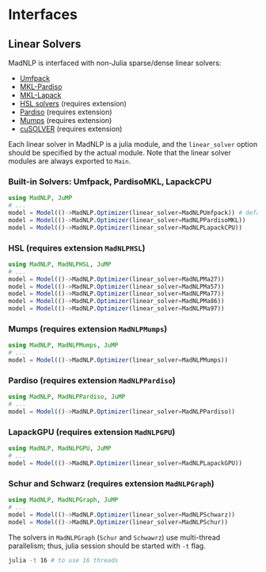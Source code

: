 # Interfaces

## Linear Solvers
MadNLP is interfaced with non-Julia sparse/dense linear solvers:
- [Umfpack](https://people.engr.tamu.edu/davis/suitesparse.html)
- [MKL-Pardiso](https://software.intel.com/content/www/us/en/develop/documentation/mkl-developer-reference-fortran/top/sparse-solver-routines/intel-mkl-pardiso-parallel-direct-sparse-solver-interface.html)
- [MKL-Lapack](https://software.intel.com/content/www/us/en/develop/documentation/mkl-developer-reference-fortran/top/lapack-routines.html)
- [HSL solvers](http://www.hsl.rl.ac.uk/ipopt/) (requires extension)
- [Pardiso](https://www.pardiso-project.org/) (requires extension)
- [Mumps](http://mumps.enseeiht.fr/)  (requires extension)
- [cuSOLVER](https://docs.nvidia.com/cuda/cusolver/index.html) (requires extension)

Each linear solver in MadNLP is a julia module, and the `linear_solver` option should be specified by the actual module. Note that the linear solver modules are always exported to `Main`.

### Built-in Solvers: Umfpack, PardisoMKL, LapackCPU
```julia
using MadNLP, JuMP
# ...
model = Model(()->MadNLP.Optimizer(linear_solver=MadNLPUmfpack)) # default
model = Model(()->MadNLP.Optimizer(linear_solver=MadNLPPardisoMKL))
model = Model(()->MadNLP.Optimizer(linear_solver=MadNLPLapackCPU))
```

### HSL (requires extension `MadNLPHSL`)
```julia
using MadNLP, MadNLPHSL, JuMP
# ...
model = Model(()->MadNLP.Optimizer(linear_solver=MadNLPMa27))
model = Model(()->MadNLP.Optimizer(linear_solver=MadNLPMa57))
model = Model(()->MadNLP.Optimizer(linear_solver=MadNLPMa77))
model = Model(()->MadNLP.Optimizer(linear_solver=MadNLPMa86))
model = Model(()->MadNLP.Optimizer(linear_solver=MadNLPMa97))
```

### Mumps (requires extension `MadNLPMumps`)
```julia
using MadNLP, MadNLPMumps, JuMP
# ...
model = Model(()->MadNLP.Optimizer(linear_solver=MadNLPMumps))
```

### Pardiso (requires extension `MadNLPPardiso`)
```julia
using MadNLP, MadNLPPardiso, JuMP
# ...
model = Model(()->MadNLP.Optimizer(linear_solver=MadNLPPardiso))
```

### LapackGPU (requires extension `MadNLPGPU`)
```julia
using MadNLP, MadNLPGPU, JuMP
# ...
model = Model(()->MadNLP.Optimizer(linear_solver=MadNLPLapackGPU))
```


### Schur and Schwarz (requires extension `MadNLPGraph`)
```julia
using MadNLP, MadNLPGraph, JuMP
# ...
model = Model(()->MadNLP.Optimizer(linear_solver=MadNLPSchwarz))
model = Model(()->MadNLP.Optimizer(linear_solver=MadNLPSchur))
```
The solvers in `MadNLPGraph` (`Schur` and `Schwawrz`) use multi-thread parallelism; thus, julia session should be started with `-t` flag.
```sh
julia -t 16 # to use 16 threads
```
